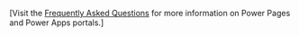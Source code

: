[Visit the [Frequently Asked Questions](faq.yml) for more information on Power Pages and Power Apps portals.]